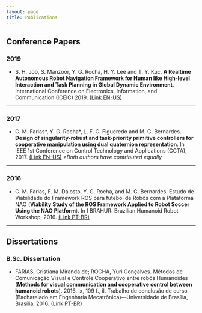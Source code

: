 ```yaml
---
layout: page
title: Publications
---
```


## Conference Papers

### 2019

* S. H. Joo, S. Manzoor, Y. G. Rocha, H. Y. Lee and T. Y. Kuc. **A Realtime Autonomous Robot Navigation Framework for Human like High-level Interaction and Task Planning in Global Dynamic Environment**. International Conference on Electronics, Information, and Communication (ICEIC) 2019. [(Link EN-US)](https://arxiv.org/abs/1905.12942)

---
### 2017

* C. M. Farias\*, Y. G. Rocha\*, L. F. C. Figueredo and M. C. Bernardes. **Design of singularity-robust and task-priority primitive controllers for cooperative manipulation using dual quaternion representation**. In IEEE 1st Conference on Control Technology and Applications (CCTA), 2017. [(Link EN-US)](https://yurirocha15.github.io/assets/Design-of-singularity-robust-and-task-priority-primitive-controllers_CCTA_2017.pdf) _\*Both authors have contributed equally_

---
### 2016

* C. M. Farias, F. M. Dalosto, Y. G. Rocha, and M. C. Bernardes. Estudo de Viabilidade do Framework ROS para futebol de Robôs com a Plataforma NAO (**Viability Study of the ROS Framework Applied to Robot Soccer Using the NAO Platform**). In I BRAHUR: Brazilian Humanoid Robot Workshop, 2016. [(Link PT-BR)](https://yurirocha15.github.io/assets/Interface_ROS_NAO_BRAHUR_2016.pdf)

***
## Dissertations

### B.Sc. Dissertation

* FARIAS, Cristiana Miranda de; ROCHA, Yuri Gonçalves. Métodos de Comunicação Visual e Controle Cooperativo entre robôs Humanóides (**Methods for visual communication and cooperative control between humanoid robots**). 2016. ix, 109 f., il. Trabalho de conclusão de curso (Bacharelado em Engenharia Mecatrônica)—Universidade de Brasília, Brasília, 2016. [(Link PT-BR)](http://bdm.unb.br/bitstream/10483/17169/1/2016_CristianaMiranda_YuriRocha_tcc.pdf)